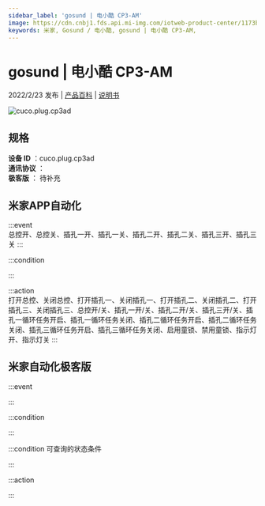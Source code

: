 ```yaml
---
sidebar_label: 'gosund | 电小酷 CP3-AM'
image: https://cdn.cnbj1.fds.api.mi-img.com/iotweb-product-center/1173bad62e1eac09ae4e369f9e0dacdf_1644569075623.png?GalaxyAccessKeyId=AKVGLQWBOVIRQ3XLEW&Expires=9223372036854775807&Signature=Pg0i2Kzm/A9TgeQE4GLxKHtZN0Y=
keywords: 米家, Gosund / 电小酷, gosund | 电小酷 CP3-AM, 
---
```

# gosund | 电小酷 CP3-AM

2022/2/23 发布 | [产品百科](https://home.mi.com/webapp/content/baike/product/index.html?model=cuco.plug.cp3ad/) | [说明书](https://home.mi.com/views/introduction.html?model=cuco.plug.cp3ad&region=cn)

![cuco.plug.cp3ad](https://cdn.cnbj1.fds.api.mi-img.com/iotweb-product-center/1173bad62e1eac09ae4e369f9e0dacdf_1644569075623.png?GalaxyAccessKeyId=AKVGLQWBOVIRQ3XLEW&Expires=9223372036854775807&Signature=Pg0i2Kzm/A9TgeQE4GLxKHtZN0Y=)

## 规格  
> 
**设备 ID** ：cuco.plug.cp3ad  
**通讯协议** ：  
**极客版**  ： 待补充 


## 米家APP自动化  

:::event  
总控开、总控关、插孔一开、插孔一关、插孔二开、插孔二关、插孔三开、插孔三关
:::

:::condition  

:::

:::action   
打开总控、关闭总控、打开插孔一、关闭插孔一、打开插孔二、关闭插孔二、打开插孔三、关闭插孔三、总控开/关、插孔一开/关、插孔二开/关、插孔三开/关、插孔一循环任务开启、插孔一循环任务关闭、插孔二循环任务开启、插孔二循环任务关闭、插孔三循环任务开启、插孔三循环任务关闭、启用童锁、禁用童锁、指示灯开、指示灯关
:::

## 米家自动化极客版  

:::event  

:::

:::condition  

:::

:::condition 可查询的状态条件  

:::

:::action  

:::

        
